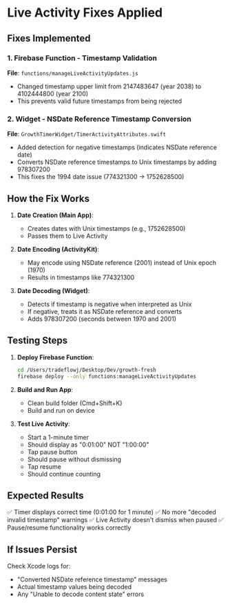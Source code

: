 # Live Activity Fixes Applied

## Fixes Implemented

### 1. Firebase Function - Timestamp Validation
**File**: `functions/manageLiveActivityUpdates.js`
- Changed timestamp upper limit from 2147483647 (year 2038) to 4102444800 (year 2100)
- This prevents valid future timestamps from being rejected

### 2. Widget - NSDate Reference Timestamp Conversion
**File**: `GrowthTimerWidget/TimerActivityAttributes.swift`
- Added detection for negative timestamps (indicates NSDate reference date)
- Converts NSDate reference timestamps to Unix timestamps by adding 978307200
- This fixes the 1994 date issue (774321300 -> 1752628500)

## How the Fix Works

1. **Date Creation (Main App)**:
   - Creates dates with Unix timestamps (e.g., 1752628500)
   - Passes them to Live Activity

2. **Date Encoding (ActivityKit)**:
   - May encode using NSDate reference (2001) instead of Unix epoch (1970)
   - Results in timestamps like 774321300

3. **Date Decoding (Widget)**:
   - Detects if timestamp is negative when interpreted as Unix
   - If negative, treats it as NSDate reference and converts
   - Adds 978307200 (seconds between 1970 and 2001)

## Testing Steps

1. **Deploy Firebase Function**:
   ```bash
   cd /Users/tradeflowj/Desktop/Dev/growth-fresh
   firebase deploy --only functions:manageLiveActivityUpdates
   ```

2. **Build and Run App**:
   - Clean build folder (Cmd+Shift+K)
   - Build and run on device

3. **Test Live Activity**:
   - Start a 1-minute timer
   - Should display as "0:01:00" NOT "1:00:00"
   - Tap pause button
   - Should pause without dismissing
   - Tap resume
   - Should continue counting

## Expected Results

✅ Timer displays correct time (0:01:00 for 1 minute)
✅ No more "decoded invalid timestamp" warnings
✅ Live Activity doesn't dismiss when paused
✅ Pause/resume functionality works correctly

## If Issues Persist

Check Xcode logs for:
- "Converted NSDate reference timestamp" messages
- Actual timestamp values being decoded
- Any "Unable to decode content state" errors